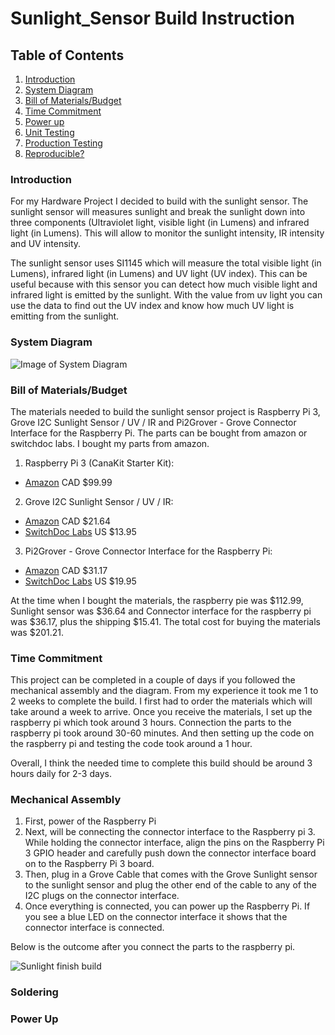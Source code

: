 # Sunlight_Sensor Build Instruction


## Table of Contents
1. [Introduction](#introduction)
2. [System Diagram](#system-diagram)
3. [Bill of Materials/Budget](#bill-of-materialsbudget)
4. [Time Commitment](#time-commitment)
5. [Power up](#power-up)
6. [Unit Testing](#unit-testing)
7. [Production Testing](#production-testing)
8. [Reproducible?](#reproducible?)


### Introduction

For my Hardware Project I decided to build with the sunlight sensor. The sunlight sensor will measures sunlight and break the sunlight down into three components (Ultraviolet light, visible light (in Lumens) and infrared light (in Lumens). This will allow to monitor the sunlight intensity, IR intensity and UV intensity.


The sunlight sensor uses SI1145 which will measure the total visible light (in Lumens), infrared light (in Lumens) and UV light (UV index). This can be useful because with this sensor you can detect how much visible light and infrared light is emitted by the sunlight. With the value from uv light you can use the data to find out the UV index and know how much UV light is emitting from the sunlight.

### System Diagram

![Image of System Diagram](https://raw.githubusercontent.com/RaphaelNajera/Sunlight_Sensor/master/documentation/Sunlight%20project%20system%20diagram.png)


### Bill of Materials/Budget
The materials needed to build the sunlight sensor project is Raspberry Pi 3, Grove I2C Sunlight Sensor / UV / IR and Pi2Grover - Grove Connector Interface for the Raspberry Pi. The parts can be bought from amazon or switchdoc labs. I bought my parts from amazon.

1) Raspberry Pi 3 (CanaKit Starter Kit):

* [Amazon](https://www.amazon.ca/CanaKit-Raspberry-Complete-Starter-Kit/dp/B01CCF6V3A/) CAD $99.99

2) Grove I2C Sunlight Sensor / UV / IR:
 
* [Amazon](https://www.amazon.ca/gp/product/B01MG08DPI/) CAD $21.64 
* [SwitchDoc Labs](https://shop.switchdoc.com/products/grove-sunlight-ir-uv-i2c-sensor) US $13.95

3) Pi2Grover - Grove Connector Interface for the Raspberry Pi:

* [Amazon](https://www.amazon.ca/Pi2Grover-Grove-Connector-Interface-Raspberry/dp/B01FPU4JTM/) CAD $31.17
* [SwitchDoc Labs](https://shop.switchdoc.com/products/pi2grover-raspberry-pi-to-grove-connector-interface-board) US $19.95

At the time when I bought the materials, the raspberry pie was $112.99, Sunlight sensor was $36.64 and Connector interface for the raspberry pi was $36.17, plus the shipping $15.41. The total cost for buying the materials was $201.21.

### Time Commitment
This project can be completed in a couple of days if you followed the mechanical assembly and the diagram. From my experience it took me 1 to 2 weeks to complete the build. I first had to order the materials which will take around a week to arrive. Once you receive the materials, I set up the raspberry pi which took around 3 hours. Connection the parts to the raspberry pi took around 30-60 minutes. And then setting up the code on the raspberry pi and testing the code took around a 1 hour.

Overall, I think the needed time to complete this build should be around 3 hours daily for 2-3 days.

### Mechanical Assembly

1) First, power of the Raspberry Pi
2) Next, will be connecting the connector interface to the Raspberry pi 3. While holding the connector interface, align the pins on the Raspberry Pi 3 GPIO header and carefully push down the connector interface board on to the Raspberry Pi 3 board.
3) Then, plug in a Grove Cable that comes with the Grove Sunlight sensor to the sunlight sensor and plug the other end of the cable to any of the I2C plugs on the connector interface. 
4) Once everything is connected, you can power up the Raspberry Pi. If you see a blue LED on the connector interface it shows that the connector interface is connected.


Below is the outcome after you connect the parts to the raspberry pi.

![Sunlight finish build](https://raw.githubusercontent.com/RaphaelNajera/Sunlight_Sensor/master/documentation/Sunlight%20finish%20build.jpg)

### Soldering


### Power Up





